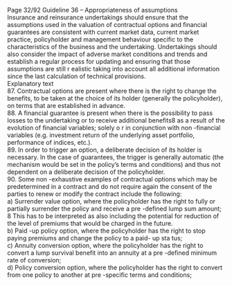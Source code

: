  
Page 32/92 
Guideline 36 – Appropriateness of assumptions  
Insurance and reinsurance undertakings should ensure that the assumptions used in the 
valuation of contractual options and financial guarantees are consistent with current market 
data, current market practice, policyholder and management behaviour specific to the 
characteristics of the business and the undertaking. Undertakings should also consider the 
impact of adverse market conditions and trends and establish a regular process for updating 
and ensuring that those assumptions are still r ealistic taking into account all additional 
information since the last calculation of technical provisions.  
Explanatory text  
87. Contractual options are present where there is the right to change the benefits, to be taken 
at the choice of its holder (generally  the policyholder), on terms that are established in 
advance.  
88. A financial guarantee is present when there is the possibility to pass losses to the 
undertaking or to receive additional benefits8 as a result of the evolution of financial 
variables; solely o r in conjunction with non -financial variables (e.g. investment return of the 
underlying asset portfolio, performance of indices, etc.).  
89. In order to trigger an option, a deliberate decision of its holder is necessary. In the case of 
guarantees, the trigger  is generally automatic (the mechanism would be set in the policy’s 
terms and conditions) and thus not dependent on a deliberate decision of the policyholder.  
90. Some non -exhaustive examples of contractual options which may be predetermined in a 
contract and  do not require again the consent of the parties to renew or modify the contract 
include the following:  
a) Surrender value option, where the policyholder has the right to fully or partially surrender the policy and receive a pre -defined lump sum amount; 8 This has to be 
interpreted as also including the potential for reduction of the level of premiums that would be charged in the future.  
b) Paid -up policy option, where the policyholder has the right to stop paying premiums 
and change the policy to a paid- up sta tus;  
c) Annuity conversion option, where the policyholder has the right to convert a lump survival benefit into an annuity at a pre -defined minimum rate of conversion;  
d) Policy conversion option, where the policyholder has the right to convert from one 
policy to another at pre -specific terms and conditions;  